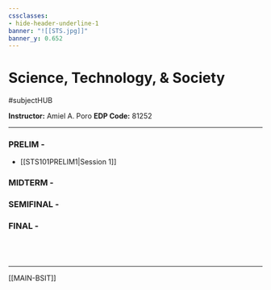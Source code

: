 ```yaml
---
cssclasses:
- hide-header-underline-1
banner: "![[STS.jpg]]"
banner_y: 0.652
---
```


# Science, Technology, & Society
#subjectHUB 

**Instructor:** Amiel A. Poro
**EDP Code:** 81252

---
### PRELIM - 
- [[STS101PRELIM1|Session 1]]

### MIDTERM - 

### SEMIFINAL - 

### FINAL - 

#

<br>

---
[[MAIN-BSIT]]